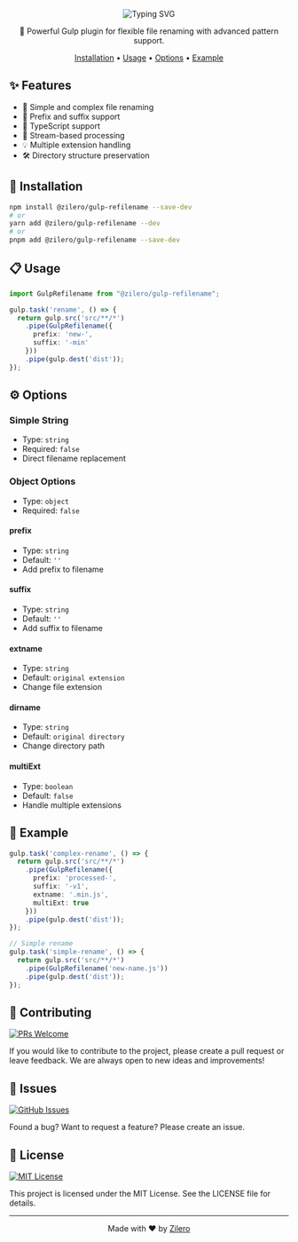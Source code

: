 <div align="center">

<img src="https://readme-typing-svg.demolab.com?font=Montserrat&weight=700&size=35&duration=3000&pause=1000&color=CF4647&background=45FF0000&center=true&vCenter=true&width=600&height=70&lines=Gulp+Refilename;Flexible+%26+Powerful;Smart+File+Renaming" alt="Typing SVG" />

📝 Powerful Gulp plugin for flexible file renaming with advanced pattern support.

[Installation](#installation) •
[Usage](#usage) •
[Options](#options) •
[Example](#example)

</div>

## ✨ Features

- 📄 Simple and complex file renaming
- 🎯 Prefix and suffix support
- 📝 TypeScript support
- 🚀 Stream-based processing
- 💡 Multiple extension handling
- 🛠️ Directory structure preservation

## 🚀 Installation

```bash
npm install @zilero/gulp-refilename --save-dev
# or
yarn add @zilero/gulp-refilename --dev
# or
pnpm add @zilero/gulp-refilename --save-dev
```

## 📋 Usage

```typescript
import GulpRefilename from "@zilero/gulp-refilename";

gulp.task('rename', () => {
  return gulp.src('src/**/*')
    .pipe(GulpRefilename({
      prefix: 'new-',
      suffix: '-min'
    }))
    .pipe(gulp.dest('dist'));
});
```

## ⚙️ Options

### Simple String
- Type: `string`
- Required: `false`
- Direct filename replacement

### Object Options
- Type: `object`
- Required: `false`

#### prefix
- Type: `string`
- Default: `''`
- Add prefix to filename

#### suffix
- Type: `string`
- Default: `''`
- Add suffix to filename

#### extname
- Type: `string`
- Default: `original extension`
- Change file extension

#### dirname
- Type: `string`
- Default: `original directory`
- Change directory path

#### multiExt
- Type: `boolean`
- Default: `false`
- Handle multiple extensions

## 📝 Example

```typescript
gulp.task('complex-rename', () => {
  return gulp.src('src/**/*')
    .pipe(GulpRefilename({
      prefix: 'processed-',
      suffix: '-v1',
      extname: '.min.js',
      multiExt: true
    }))
    .pipe(gulp.dest('dist'));
});

// Simple rename
gulp.task('simple-rename', () => {
  return gulp.src('src/**/*')
    .pipe(GulpRefilename('new-name.js'))
    .pipe(gulp.dest('dist'));
});
```

## 🤝 Contributing

[![PRs Welcome](https://img.shields.io/badge/PRs-welcome-brightgreen.svg)](CONTRIBUTING.md)

If you would like to contribute to the project, please create a pull request or leave feedback. We are always open to new ideas and improvements!

## 🐛 Issues

[![GitHub Issues](https://img.shields.io/github/issues/zilero/gulp-plugins-hub.svg)](https://github.com/zilero/gulp-plugins-hub/issues)

Found a bug? Want to request a feature? Please create an issue.

## 📄 License

[![MIT License](https://img.shields.io/badge/license-MIT-blue.svg)](LICENSE)

This project is licensed under the MIT License. See the LICENSE file for details.

---

<div align="center">

Made with ❤️ by [Zilero](https://github.com/zilero)

</div>
